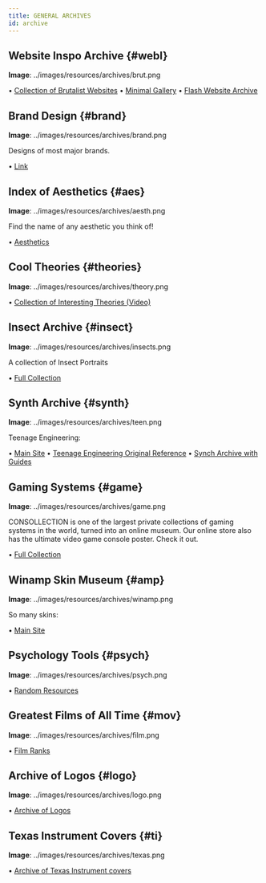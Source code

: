 ```yaml
---
title: GENERAL ARCHIVES
id: archive
---
```


## Website Inspo Archive {#webI}
**Image**: ../images/resources/archives/brut.png

• [Collection of Brutalist Websites](https://www.are.na/strange-home/insane-theories)
• [Minimal Gallery](https://minimal.gallery/?ref=thegallery.io)
• [Flash Website Archive](https://www.webdesignmuseum.org/flash-websites)

## Brand Design {#brand}
**Image**: ../images/resources/archives/brand.png

Designs of most major brands.

• [Link](https://www.are.na/strange-home/insane-theories)

## Index of Aesthetics {#aes}
**Image**: ../images/resources/archives/aesth.png

Find the name of any aesthetic you think of!

• [Aesthetics](https://cari.institute/aesthetics)

## Cool Theories {#theories}
**Image**: ../images/resources/archives/theory.png

• [Collection of Interesting Theories (Video)](https://www.are.na/strange-home/insane-theories)

## Insect Archive {#insect}
**Image**: ../images/resources/archives/insects.png

A collection of Insect Portraits

• [Full Collection](http://microsculpture.net/)

## Synth Archive {#synth}
**Image**: ../images/resources/archives/teen.png

Teenage Engineering:

• [Main Site](https://teenage.engineering/)
• [Teenage Engineering Original Reference](https://teenage.engineering/guides/op-1/original/reference)
• [Synch Archive with Guides](https://teenage.engineering/guides)

## Gaming Systems {#game}
**Image**: ../images/resources/archives/game.png

CONSOLLECTION is one of the largest private collections of gaming systems in the world, turned into an online museum. Our online store also has the ultimate video game console poster. Check it out.

• [Full Collection](https://consollection.de/)

## Winamp Skin Museum {#amp}
**Image**: ../images/resources/archives/winamp.png

So many skins:

• [Main Site](https://skins.webamp.org/)

## Psychology Tools {#psych}
**Image**: ../images/resources/archives/psych.png

• [Random Resources](https://psychology-tools.com/)

## Greatest Films of All Time {#mov}
**Image**: ../images/resources/archives/film.png

• [Film Ranks](https://www.bfi.org.uk/sight-and-sound/greatest-films-all-time)

## Archive of Logos {#logo}
**Image**: ../images/resources/archives/logo.png

• [Archive of Logos](https://archive.org/details/bitsavers_unitedTechngineersMasterVol2_242068752/page/n397/mode/2up?view=theater)

## Texas Instrument Covers {#ti}
**Image**: ../images/resources/archives/texas.png

• [Archive of Texas Instrument covers](https://archive.org/details/tibooks)